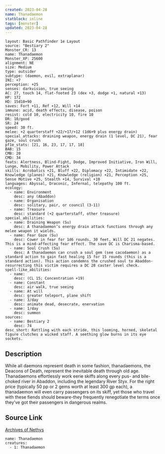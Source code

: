 ```yaml
---
created: 2023-04-28
name: Thanadaemon
statblock: inline
tags: [monster]
updated: 2023-04-28
---
```

```statblock
layout: Basic Pathfinder 1e Layout
source: "Bestiary 2"
Monster_CR: 13
name: Thanadaemon
Monster_XP: 25600
alignment: NE
size: Medium
type: outsider
subtype: (daemon, evil, extraplanar)
INI: +7
perception: +25
senses: darkvision, true seeing
AC: 27, touch 14, flat-footed 23 (dex +3, dodge +1, natural +13)
HP: 172
HD: 15d10+90
saves: Fort +11, Ref +12, Will +14
immune: acid, death effects, disease, poison
resist: cold 10, electricity 10, fire 10
DR: 10/good
SR: 24
speed: 30 ft.
melee: +2 quarterstaff +22/+17/+12 (1d6+9 plus energy drain)
special_attacks: draining weapon, energy drain (1 level, DC 21), fear gaze, soul crush
pf1e_stats: [21, 16, 23, 17, 17, 18]
BAB: 15
CMB: 20
CMD: 34
feats: Alertness, Blind-Fight, Dodge, Improved Initiative, Iron Will, Lunge, Mobility, Power Attack
skills: Acrobatics +21, Bluff +22, Diplomacy +22, Intimidate +22, Knowledge (planes) +21, Knowledge (religion) +21, Perception +25, Sense Motive +25, Stealth +14, Survival +10
languages: Abyssal, Draconic, Infernal, telepathy 100 ft.
ecology:
  - name: Environment
    desc: any (Abaddon)
  - name: Organisation
    desc: solitary, pair, or council (3-11)
  - name: Treasure
    desc: standard (+2 quarterstaff, other treasure)
special_abilities:
  - name: Draining Weapon (Su)
    desc: A thanadaemon’s energy drain attack functions through any melee weapon it wields.
  - name: Fear Gaze (Su)
    desc: Cower in fear for 1d6 rounds, 30 feet, Will DC 21 negates. This is a mind-affecting fear effect. The save DC is Charisma-based.
  - name: Soul Crush (Su)
    desc: A thanadaemon can crush a soul gem (see cacodaemon) as a standard action to gain fast healing 15 for 15 rounds (this is a standard action). This action condemns the crushed soul to Abaddon-resurrecting this victim requires a DC 28 caster level check.
spell-like_abilities:
  - name:
    desc: (CL 15; Concentration +19)
  - name: Constant
    desc: air walk, true seeing
  - name: At will
    desc: greater teleport, plane shift
  - name: 3/day
    desc: animate dead, desecrate, enervation
  - name: 1/day
    desc: summon
sources:
  - name: Bestiary 2
    desc: 74
desc_short: Rattling with each stride, this looming, horned, skeletal figure clutches a wicked staff. A seething glow burns in its eye sockets. 
```
## Description
While all daemons represent death in some fashion, thanadaemons, the Deacons of Death, represent the inevitable death through old age. Thanadaemons effortlessly work eerie skiffs along every pus- and bile-choked river in Abaddon, including the legendary River Styx. For the right price (typically 50 pp or 2 gems worth at least 300 gp each), a thanadaemon will even carry passengers on its skiff, yet those who travel with these fiends should beware-they frequently renegotiate the terms once they’ve got their passengers in dangerous realms.
## Source Link
[Archives of Nethys](https://aonprd.com/MonsterDisplay.aspx?ItemName=Thanadaemon)
```encounter-table
name: Thanadaemon
creatures:
  - 1: Thanadaemon
```
